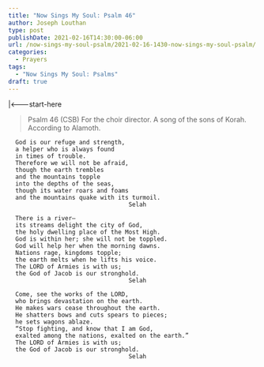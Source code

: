 ```yaml
---
title: "Now Sings My Soul: Psalm 46"
author: Joseph Louthan
type: post
publishDate: 2021-02-16T14:30:00-06:00
url: /now-sings-my-soul-psalm/2021-02-16-1430-now-sings-my-soul-psalm/
categories:
  - Prayers
tags:
  - "Now Sings My Soul: Psalms"
draft: true
---
```

<div style="font-variant: small-caps;">

</div>
    |<---start-here

> Psalm 46 (CSB)
For the choir director. A song of the sons of Korah. According to Alamoth. 

      God is our refuge and strength, 
      a helper who is always found 
      in times of trouble. 
      Therefore we will not be afraid, 
      though the earth trembles 
      and the mountains topple 
      into the depths of the seas, 
      though its water roars and foams 
      and the mountains quake with its turmoil. 
                                      Selah 

      There is a river—
      its streams delight the city of God, 
      the holy dwelling place of the Most High. 
      God is within her; she will not be toppled. 
      God will help her when the morning dawns. 
      Nations rage, kingdoms topple; 
      the earth melts when he lifts his voice. 
      The LORD of Armies is with us; 
      the God of Jacob is our stronghold. 
                                      Selah 

      Come, see the works of the LORD, 
      who brings devastation on the earth. 
      He makes wars cease throughout the earth. 
      He shatters bows and cuts spears to pieces; 
      he sets wagons ablaze. 
      “Stop fighting, and know that I am God, 
      exalted among the nations, exalted on the earth.” 
      The LORD of Armies is with us; 
      the God of Jacob is our stronghold. 
                                      Selah
